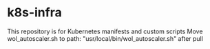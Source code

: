 # k8s-infra
This repository is for Kubernetes manifests and custom scripts
Move wol_autoscaler.sh to path: "usr/local/bin/wol_autoscaler.sh" after pull
